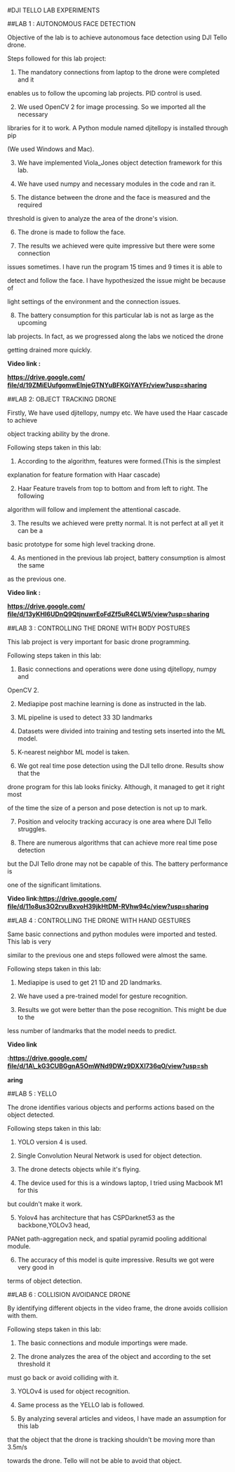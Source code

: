 ﻿

#DJI TELLO LAB EXPERIMENTS


##LAB 1 : AUTONOMOUS FACE DETECTION

Objective of the lab is to achieve autonomous face detection using DJI Tello drone.

Steps followed for this lab project:

1. The mandatory connections from laptop to the drone were completed and it

enables us to follow the upcoming lab projects. PID control is used.

2. We used OpenCV 2 for image processing. So we imported all the necessary

libraries for it to work. A Python module named djitellopy is installed through pip

(We used Windows and Mac).

3. We have implemented Viola\_Jones object detection framework for this lab.

4. We have used numpy and necessary modules in the code and ran it.

5. The distance between the drone and the face is measured and the required

threshold is given to analyze the area of the drone's vision.

6. The drone is made to follow the face.

7. The results we achieved were quite impressive but there were some connection

issues sometimes. I have run the program 15 times and 9 times it is able to

detect and follow the face. I have hypothesized the issue might be because of

light settings of the environment and the connection issues.

8. The battery consumption for this particular lab is not as large as the upcoming

lab projects. In fact, as we progressed along the labs we noticed the drone

getting drained more quickly.

**Video link :**

**https://drive.google.com/ﬁle/d/19ZMiEUufgomwEInjeGTNYuBFKGiYAYFr/view?usp=sharing**





##LAB 2: OBJECT TRACKING DRONE

Firstly, We have used djitellopy, numpy etc. We have used the Haar cascade to achieve

object tracking ability by the drone.

Following steps taken in this lab:

1. According to the algorithm, features were formed.(This is the simplest

explanation for feature formation with Haar cascade)

2. Haar Feature travels from top to bottom and from left to right. The following

algorithm will follow and implement the attentional cascade.

3. The results we achieved were pretty normal. It is not perfect at all yet it can be a

basic prototype for some high level tracking drone.

4. As mentioned in the previous lab project, battery consumption is almost the same

as the previous one.

**Video link :**

**https://drive.google.com/ﬁle/d/13yKHl6UDnQ9QtjnuwrEoFdZf5uR4CLW5/view?usp=sharing**





##LAB 3 : CONTROLLING THE DRONE WITH BODY POSTURES

This lab project is very important for basic drone programming.

Following steps taken in this lab:

1. Basic connections and operations were done using djitellopy, numpy and

OpenCV 2.

2. Mediapipe post machine learning is done as instructed in the lab.

3. ML pipeline is used to detect 33 3D landmarks

4. Datasets were divided into training and testing sets inserted into the ML model.

5. K-nearest neighbor ML model is taken.

6. We got real time pose detection using the DJI tello drone. Results show that the

drone program for this lab looks finicky. Although, it managed to get it right most

of the time the size of a person and pose detection is not up to mark.

7. Position and velocity tracking accuracy is one area where DJI Tello struggles.

8. There are numerous algorithms that can achieve more real time pose detection

but the DJI Tello drone may not be capable of this. The battery performance is

one of the significant limitations.

**Video link:https://drive.google.com/ﬁle/d/11o8us3O2rvuBxvoH39jkHtDM-RVhw94c/view?usp=sharing**





##LAB 4 : CONTROLLING THE DRONE WITH HAND GESTURES

Same basic connections and python modules were imported and tested. This lab is very

similar to the previous one and steps followed were almost the same.

Following steps taken in this lab:

1. Mediapipe is used to get 21 1D and 2D landmarks.

2. We have used a pre-trained model for gesture recognition.

3. Results we got were better than the pose recognition. This might be due to the

less number of landmarks that the model needs to predict.

**Video link**

**:https://drive.google.com/ﬁle/d/1A\_kG3CUBGgnA5OmWNd9DWz9DXXl736qO/view?usp=sh**

**aring**





##LAB 5 : YELLO

The drone identifies various objects and performs actions based on the object detected.

Following steps taken in this lab:

1. YOLO version 4 is used.

2. Single Convolution Neural Network is used for object detection.

3. The drone detects objects while it's flying.

4. The device used for this is a windows laptop, I tried using Macbook M1 for this

but couldn't make it work.

5. Yolov4 has architecture that has CSPDarknet53 as the backbone,YOLOv3 head,

PANet path-aggregation neck, and spatial pyramid pooling additional module.

6. The accuracy of this model is quite impressive. Results we got were very good in

terms of object detection.







##LAB 6 : COLLISION AVOIDANCE DRONE

By identifying different objects in the video frame, the drone avoids collision with them.

Following steps taken in this lab:

1. The basic connections and module importings were made.

2. The drone analyzes the area of the object and according to the set threshold it

must go back or avoid colliding with it.

3. YOLOv4 is used for object recognition.

4. Same process as the YELLO lab is followed.

5. By analyzing several articles and videos, I have made an assumption for this lab

that the object that the drone is tracking shouldn't be moving more than 3.5m/s

towards the drone. Tello will not be able to avoid that object.



